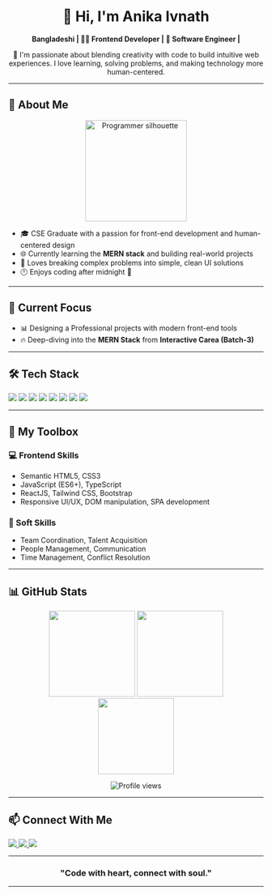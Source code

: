 <h1 align="center">👋 Hi, I'm Anika Ivnath</h1>
<p align="center">
  <strong> Bangladeshi | 👩‍💻 Frontend Developer | 🧠 Software Engineer | </strong>  
</p>

<p align="center">
  🚀 I'm passionate about blending creativity with code to build intuitive web experiences.  
  I love learning, solving problems, and making technology more human-centered.
</p>

---

## 💼 About Me

<div align="center">
  <img src="https://www.shutterstock.com/image-illustration/woman-programmer-work-silhouette-girl-600nw-2205630025.jpg" height="200" alt="Programmer silhouette" />
</div>

- 🎓 CSE Graduate with a passion for front-end development and human-centered design  
- 🌐 Currently learning the **MERN stack** and building real-world projects  
- 🧩 Loves breaking complex problems into simple, clean UI solutions  
- 🕛 Enjoys coding after midnight 🌙  

---

## 🚧 Current Focus
- 📊 Designing a Professional projects with modern front-end tools  
- 🔥 Deep-diving into the **MERN Stack** from **Interactive Carea (Batch-3)**

---

## 🛠️ Tech Stack

<p align="left">
  <img src="https://img.shields.io/badge/-ReactJS-61DAFB?style=for-the-badge&logo=react&logoColor=black" />
  <img src="https://img.shields.io/badge/-JavaScript-F7DF1E?style=for-the-badge&logo=javascript&logoColor=black" />
  <img src="https://img.shields.io/badge/-TypeScript-3178C6?style=for-the-badge&logo=typescript&logoColor=white" />
  <img src="https://img.shields.io/badge/-TailwindCSS-38B2AC?style=for-the-badge&logo=tailwind-css&logoColor=white" />
  <img src="https://img.shields.io/badge/-HTML5-E34F26?style=for-the-badge&logo=html5&logoColor=white" />
  <img src="https://img.shields.io/badge/-CSS3-1572B6?style=for-the-badge&logo=css3&logoColor=white" />
  <img src="https://img.shields.io/badge/-Three.js-000000?style=for-the-badge&logo=three.js&logoColor=white" />
  <img src="https://img.shields.io/badge/-Node.js-339933?style=for-the-badge&logo=nodedotjs&logoColor=white" />
</p>

---

## 📂 My Toolbox

### 💻 Frontend Skills
- Semantic HTML5, CSS3
- JavaScript (ES6+), TypeScript
- ReactJS, Tailwind CSS, Bootstrap
- Responsive UI/UX, DOM manipulation, SPA development

### 🧠 Soft  Skills
- Team Coordination, Talent Acquisition
- People Management, Communication
- Time Management, Conflict Resolution

---



## 📊 GitHub Stats

<div align="center">
  <img src="https://github-readme-stats.vercel.app/api?username=anikaivnath&show_icons=true&theme=tokyonight&hide_border=false" height="170" />
  <img src="https://github-readme-streak-stats.herokuapp.com/?user=anikaivnath&theme=tokyonight&hide_border=false" height="170" />
  <br/>
  <img src="https://github-readme-stats.vercel.app/api/top-langs/?username=anikaivnath&layout=compact&theme=tokyonight&hide_border=false&langs_count=8" height="150" />
</div>

<p align="center">
  <img src="https://komarev.com/ghpvc/?username=anikaivnath&style=flat-square&color=blue" alt="Profile views" />
</p>

---

## 📫 Connect With Me

<p align="left">
  <a href="mailto:anikaivnath8@gmail.com" target="_blank">
    <img src="https://img.shields.io/badge/Gmail-D14836?style=for-the-badge&logo=gmail&logoColor=white" />
  </a>
  <a href="https://www.linkedin.com" target="_blank">
    <img src="https://img.shields.io/badge/LinkedIn-0077B5?style=for-the-badge&logo=linkedin&logoColor=white" />
  </a>
  <a href="https://anikaivnath.netlify.app" target="_blank">
    <img src="https://img.shields.io/badge/Portfolio-000?style=for-the-badge&logo=firefox&logoColor=white" />
  </a>
</p>

---

<h3 align="center">"Code with heart, connect with soul."</h3>

---


